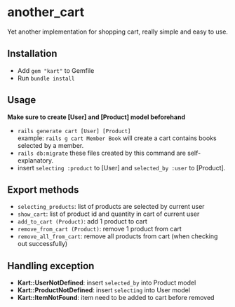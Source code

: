 # another_cart
Yet another implementation for shopping cart, really simple and easy to use.

## Installation
* Add `gem "kart"` to Gemfile
* Run `bundle install`

## Usage
**Make sure to create [User] and [Product] model beforehand**
* `rails generate cart [User] [Product]`\
example: `rails g cart Member Book` will create a cart contains books selected by a member.
* `rails db:migrate`
these files created by this command are self-explanatory.
* insert `selecting :product` to [User] and `selected_by :user` to [Product].

## Export methods
* `selecting_products`: list of products are selected by current user
* `show_cart`: list of product id and quantity in cart of current user
* `add_to_cart (Product)`: add 1 product to cart
* `remove_from_cart (Product)`: remove 1 product from cart
* `remove_all_from_cart`: remove all products from cart (when checking out successfully)

## Handling exception
* **Kart::UserNotDefined**: insert `selected_by` into Product model
* **Kart::ProductNotDefined**: insert `selecting` into User model
* **Kart::ItemNotFound**: item need to be added to cart before removed 
